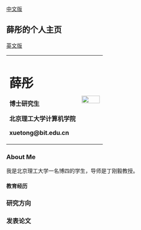 <a href="/index-en.md">中文版</a>

## 薛彤的个人主页

[英文版](index-en.md)

<table border="0">
  <tr>
    <td width="75%">
      <h1>薛彤</h1>
      <p><b>博士研究生</b></p>
      <p><b>北京理工大学计算机学院</b></p>
      <p><b>xuetong@bit.edu.cn</b></p>
    </td>
    <td width="25%">
      <img src="https://user-images.githubusercontent.com/57761094/139632689-298b892e-2684-4b25-91ab-fa626c7d194b.jpg" width="100%">   
    </td>
  </tr>
</table>


### About Me
我是北京理工大学一名博四的学生，导师是丁刚毅教授。

#### 教育经历


### 研究方向

### 发表论文
